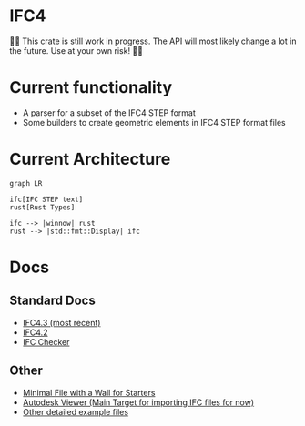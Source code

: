 # IFC4

🚧🚧 This crate is still work in progress. The API will most likely change a lot in the future. Use at your own risk! 🚧🚧

# Current functionality

- A parser for a subset of the IFC4 STEP format
- Some builders to create geometric elements in IFC4 STEP format files

# Current Architecture

```mermaid
graph LR

ifc[IFC STEP text]
rust[Rust Types]

ifc --> |winnow| rust
rust --> |std::fmt::Display| ifc
```

# Docs

## Standard Docs 

- [IFC4.3 (most recent)](https://ifc43-docs.standards.buildingsmart.org/)
- [IFC4.2](https://standards.buildingsmart.org/IFC/DEV/IFC4_2/FINAL/HTML/)
- [IFC Checker](https://validate.buildingsmart.org/)

## Other

- [Minimal File with a Wall for Starters](https://standards.buildingsmart.org/IFC/DEV/IFC4_2/FINAL/HTML/annex/annex-e/wall-standard-case.ifc)
- [Autodesk Viewer (Main Target for importing IFC files for now)](https://viewer.autodesk.com/)
- [Other detailed example files](https://www.ifcwiki.org/index.php?title=KIT_IFC_Examples)
